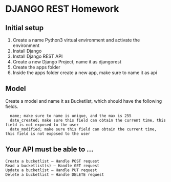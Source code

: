 # DJANGO REST Homework

## Initial setup
1. Create a name Python3 virtual environment and activate the environment
2. Install Django
3. Install Django REST API
4. Create a new Django Project, name it as djangorest
5. Create the apps folder
6. Inside the apps folder create a new app, make sure to name it as api

## Model
Create a model and name it as Bucketlist, which should have the following fields.
```
  name; make sure to name is unique, and the max is 255
  date_created; make sure this field can obtain the current time, this field is not exposed to the user
  date_modified; make sure this field can obtain the current time, this field is not exposed to the user
```  
  
## Your API must be able to ...
``` 
Create a bucketlist – Handle POST request
Read a bucketlist(s) – Handle GET request
Update a bucketlist – Handle PUT request
Delete a bucketlist – Handle DELETE request
```
